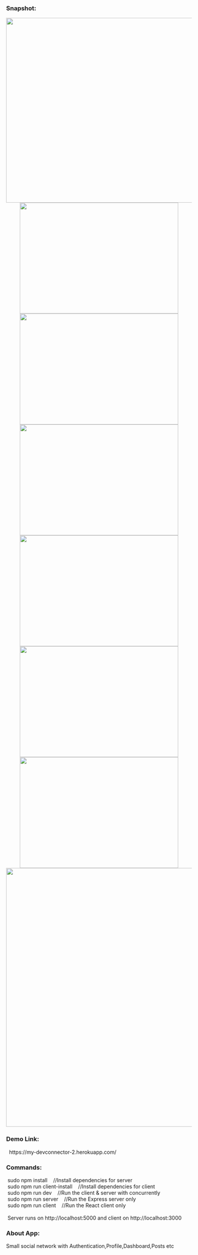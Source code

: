 




<h3>Snapshot:</h3>
<div align="center">
 <p float="left">
  <img src="https://user-images.githubusercontent.com/38814709/67704648-59b79880-f9d7-11e9-9f5d-8479a99aa32c.png" width="700" height="500"/>
	 <br/>
  <img src="https://user-images.githubusercontent.com/38814709/67704649-59b79880-f9d7-11e9-8c3a-9fbed267e959.png" width="430" height="300"/>
    <img src="https://user-images.githubusercontent.com/38814709/67704651-5a502f00-f9d7-11e9-8d6b-f49aeecc8f84.png" width="430" height="300"/> 
  <img src="https://user-images.githubusercontent.com/38814709/67704652-5a502f00-f9d7-11e9-94e8-a0d8c5f086ed.png" width="430" height="300"/>
   <img src="https://user-images.githubusercontent.com/38814709/67704654-5a502f00-f9d7-11e9-8856-d86dc2780a38.png" width="430" height="300"/>
	 <img src="https://user-images.githubusercontent.com/38814709/67704655-5ae8c580-f9d7-11e9-9bc5-f91d43b5df58.png" width="430" height="300"/>
   <img src="https://user-images.githubusercontent.com/38814709/67704656-5ae8c580-f9d7-11e9-89c6-4b99dab7fbb0.png" width="430" height="300"/>
	 <br/>
  <img src="https://user-images.githubusercontent.com/38814709/67704657-5ae8c580-f9d7-11e9-8522-fa4ee8bc2ee5.png" width="700" height="700"/>
	</p>
</div>
<h3>Demo Link:</h3>
&nbsp;   https://my-devconnector-2.herokuapp.com/
<br>
<h3>Commands:</h3>
	&nbsp;<span>sudo npm install &nbsp;&nbsp;&nbsp;//Install dependencies for server</span>
	<br/>
	&nbsp;<span>sudo npm run client-install &nbsp;&nbsp;&nbsp;//Install dependencies for client</span>
	<br>
	&nbsp;<span>sudo npm run dev &nbsp;&nbsp;&nbsp;//Run the client & server with concurrently</span>
	<br>
	&nbsp;<span>sudo npm run server &nbsp;&nbsp;&nbsp;//Run the Express server only</span>
	<br>
	&nbsp;<span>sudo npm run client &nbsp;&nbsp;&nbsp;//Run the React client only</span>
	<br><br>
	&nbsp;<span>Server runs on http://localhost:5000 and client on http://localhost:3000</span>
<br>
<h3>About App:</h3>
        <p>Small social network with Authentication,Profile,Dashboard,Posts etc</p>
	
	








